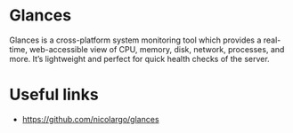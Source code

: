 # Glances

Glances is a cross-platform system monitoring tool which provides a real-time, web-accessible view of CPU, memory, disk, network, processes, and more. It’s lightweight and perfect for quick health checks of the server.

# Useful links

- https://github.com/nicolargo/glances
